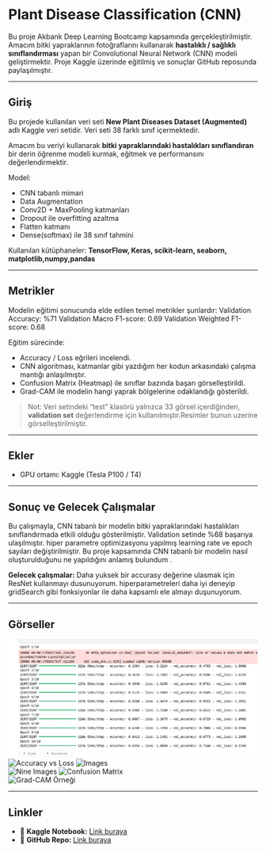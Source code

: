 # Plant Disease Classification (CNN)

Bu proje Akbank Deep Learning Bootcamp kapsamında gerçekleştirilmiştir. Amacım bitki yapraklarının fotoğraflarını kullanarak **hastalıklı / sağlıklı sınıflandırması** yapan bir Convolutional Neural Network (CNN) modeli geliştirmektir. Proje Kaggle üzerinde eğitilmiş ve sonuçlar GitHub reposunda paylaşılmıştır.  

---

## Giriş

Bu projede kullanılan veri seti **New Plant Diseases Dataset (Augmented)** adlı Kaggle veri setidir. Veri seti 38 farklı sınıf içermektedir. 

Amacım bu veriyi kullanarak **bitki yapraklarındaki hastalıkları sınıflandıran** bir derin öğrenme modeli kurmak, eğitmek ve performansını değerlendirmektir.  

Model:
- CNN tabanlı mimari
- Data Augmentation   
- Conv2D + MaxPooling katmanları  
- Dropout ile overfitting azaltma
- Flatten katmanı  
- Dense(softmax) ile 38 sınıf tahmini  

Kullanılan kütüphaneler: **TensorFlow, Keras, scikit-learn, seaborn, matplotlib,numpy,pandas**

---

## Metrikler

Modelin eğitimi sonucunda elde edilen temel metrikler şunlardır:
Validation Accuracy: %71
Validation Macro F1-score: 0.69
Validation Weighted F1-score: 0.68


Eğitim sürecinde:
- Accuracy / Loss eğrileri incelendi.
- CNN algoritması, katmanlar gibi yazdığım her kodun arkasındaki çalışma mantığı anlaşılmıştır.  
- Confusion Matrix (Heatmap) ile sınıflar bazında başarı görselleştirildi.  
- Grad-CAM ile modelin hangi yaprak bölgelerine odaklandığı gösterildi.  

> Not: Veri setindeki “test” klasörü yalnızca 33 görsel içerdiğinden, **validation set** değerlendirme için kullanılmıştır.Resimler bunun uzerine görselleştirilmiştir.

---

## Ekler

- GPU ortamı: Kaggle (Tesla P100 / T4)   

---

## Sonuç ve Gelecek Çalışmalar

Bu çalışmayla, CNN tabanlı bir modelin bitki yapraklarındaki hastalıkları sınıflandırmada etkili olduğu gösterilmiştir. Validation setinde %68 başarıya ulaşılmıştır. hiper parametre optimizasyonu yapılmış learning rate ve epoch sayıları değiştirilmiştir.
Bu proje kapsamında CNN tabanlı bir modelin nasıl oluşturulduğunu ne yapıldığını anlamış bulundum .

**Gelecek çalışmalar:**
Daha yuksek bir accurasy değerine ulasmak için ResNet kullanmayı dusunuyorum.
hiperparametreleri daha iyi deneyip gridSearch gibi fonksiyonlar ile daha kapsamlı ele almayı duşunuyorum.

---

## Görseller
![Accurasy Validation loss](Accuracy.png)
![Accuracy vs Loss](figures/fig_Accuracy_vs_Loss.png) 
![Images](figures/fig_image.png)  
![Nine Images ](figures/fig_Nine_images.png)
![Confusion Matrix](figures/fig_confusion_matrix.png)  
![Grad-CAM Örneği](figures/gradcam_0.png)  

---

## Linkler

- 🔗 **Kaggle Notebook:** [Link buraya](https://www.kaggle.com/...)  
- 🔗 **GitHub Repo:** [Link buraya](https://github.com/...)  
